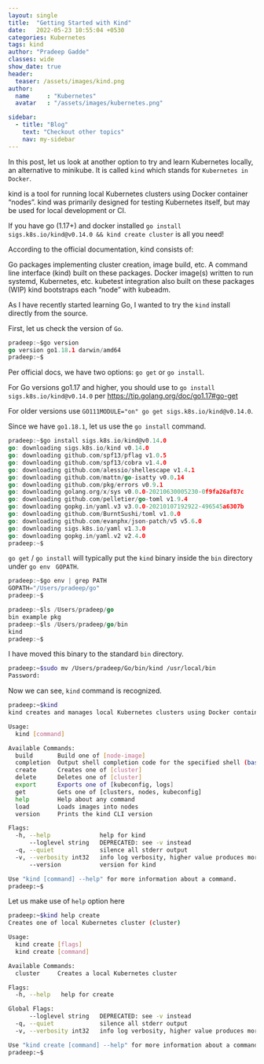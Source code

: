```yaml
---
layout: single
title:  "Getting Started with Kind"
date:   2022-05-23 10:55:04 +0530
categories: Kubernetes
tags: kind
author: "Pradeep Gadde"
classes: wide
show_date: true
header:
  teaser: /assets/images/kind.png
author:
  name     : "Kubernetes"
  avatar   : "/assets/images/kubernetes.png"

sidebar:
  - title: "Blog"
    text: "Checkout other topics"
    nav: my-sidebar
---
```


In this post, let us look at another option to try and learn Kubernetes locally, an alternative to minikube. It is called `kind` which stands for `Kubernetes in Docker`.

kind is a tool for running local Kubernetes clusters using Docker container “nodes”.
kind was primarily designed for testing Kubernetes itself, but may be used for local development or CI.

If you have go (1.17+) and docker installed `go install sigs.k8s.io/kind@v0.14.0 && kind create cluster` is all you need!

According to the official documentation, kind consists of:

Go packages implementing cluster creation, image build, etc.
A command line interface (kind) built on these packages.
Docker image(s) written to run systemd, Kubernetes, etc.
kubetest integration also built on these packages (WIP)
kind bootstraps each “node” with kubeadm.

As I have recently started learning Go, I wanted to try the `kind` install directly from the source.

First, let us check the version of `Go`.

```go
pradeep:~$go version
go version go1.18.1 darwin/amd64
pradeep:~$
```

Per official docs,  we have two options: `go get` or `go install`.

For Go versions go1.17 and higher, you should use to `go install sigs.k8s.io/kind@v0.14.0` per https://tip.golang.org/doc/go1.17#go-get

For older versions use `GO111MODULE="on" go get sigs.k8s.io/kind@v0.14.0`.

Since we have `go1.18.1`, let us use the `go install` command.

```go
pradeep:~$go install sigs.k8s.io/kind@v0.14.0
go: downloading sigs.k8s.io/kind v0.14.0
go: downloading github.com/spf13/pflag v1.0.5
go: downloading github.com/spf13/cobra v1.4.0
go: downloading github.com/alessio/shellescape v1.4.1
go: downloading github.com/mattn/go-isatty v0.0.14
go: downloading github.com/pkg/errors v0.9.1
go: downloading golang.org/x/sys v0.0.0-20210630005230-0f9fa26af87c
go: downloading github.com/pelletier/go-toml v1.9.4
go: downloading gopkg.in/yaml.v3 v3.0.0-20210107192922-496545a6307b
go: downloading github.com/BurntSushi/toml v1.0.0
go: downloading github.com/evanphx/json-patch/v5 v5.6.0
go: downloading sigs.k8s.io/yaml v1.3.0
go: downloading gopkg.in/yaml.v2 v2.4.0
pradeep:~$
```

`go get` / `go install` will typically put the `kind` binary inside the `bin` directory under `go env` ` GOPATH`.

```go
pradeep:~$go env | grep PATH      
GOPATH="/Users/pradeep/go"
pradeep:~$
```

```go
pradeep:~$ls /Users/pradeep/go
bin	example	pkg
pradeep:~$ls /Users/pradeep/go/bin 
kind
pradeep:~$
```

I have moved this binary to the standard `bin` directory.

```sh
pradeep:~$sudo mv /Users/pradeep/Go/bin/kind /usr/local/bin 
Password:
```
Now we can see, `kind` command is recognized.

```sh
pradeep:~$kind
kind creates and manages local Kubernetes clusters using Docker container 'nodes'

Usage:
  kind [command]

Available Commands:
  build       Build one of [node-image]
  completion  Output shell completion code for the specified shell (bash, zsh or fish)
  create      Creates one of [cluster]
  delete      Deletes one of [cluster]
  export      Exports one of [kubeconfig, logs]
  get         Gets one of [clusters, nodes, kubeconfig]
  help        Help about any command
  load        Loads images into nodes
  version     Prints the kind CLI version

Flags:
  -h, --help              help for kind
      --loglevel string   DEPRECATED: see -v instead
  -q, --quiet             silence all stderr output
  -v, --verbosity int32   info log verbosity, higher value produces more output
      --version           version for kind

Use "kind [command] --help" for more information about a command.
pradeep:~$
```
Let us make use of `help` option here 

```sh
pradeep:~$kind help create
Creates one of local Kubernetes cluster (cluster)

Usage:
  kind create [flags]
  kind create [command]

Available Commands:
  cluster     Creates a local Kubernetes cluster

Flags:
  -h, --help   help for create

Global Flags:
      --loglevel string   DEPRECATED: see -v instead
  -q, --quiet             silence all stderr output
  -v, --verbosity int32   info log verbosity, higher value produces more output

Use "kind create [command] --help" for more information about a command.
pradeep:~$
```

